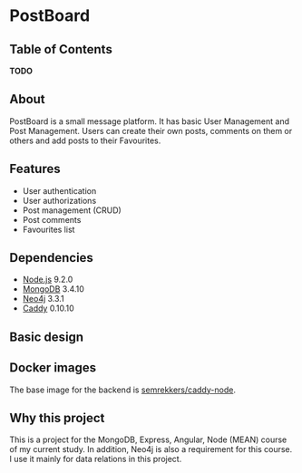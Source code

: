 # PostBoard

## Table of Contents

**TODO**

## About

PostBoard is a small message platform. It has basic User Management and Post Management. Users can create their own posts, comments on them or others and add posts to their Favourites.

## Features

- User authentication
- User authorizations
- Post management (CRUD)
- Post comments
- Favourites list

## Dependencies

- [Node.js](https://nodejs.org/) 9.2.0
- [MongoDB](https://www.mongodb.com/) 3.4.10
- [Neo4j](https://neo4j.com/) 3.3.1
- [Caddy](https://caddyserver.com/) 0.10.10

## Basic design

## Docker images

The base image for the backend is [semrekkers/caddy-node](https://hub.docker.com/r/semrekkers/caddy-node/).

## Why this project

This is a project for the MongoDB, Express, Angular, Node (MEAN) course of my current study. In addition, Neo4j is also a requirement for this course. I use it mainly for data relations in this project.